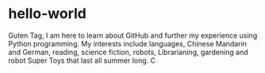 # hello-world

Guten Tag, I am here to learn about GitHub and further my experience using Python programming.
My interests include languages, Chinese Mandarin and German, reading, science fiction, robots, Librarianing, gardening and robot Super Toys that last all summer long.
C
